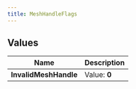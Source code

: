 ```yaml
---
title: MeshHandleFlags
---
```


## Values

| Name | Description |
| ---- | ----------- |
| **InvalidMeshHandle** | Value: **0** |

